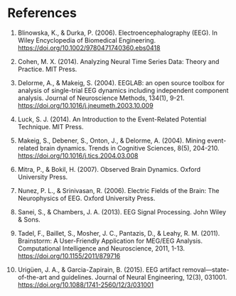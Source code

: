 # References

1. Blinowska, K., & Durka, P. (2006). Electroencephalography (EEG). In Wiley Encyclopedia of Biomedical Engineering. https://doi.org/10.1002/9780471740360.ebs0418

2. Cohen, M. X. (2014). Analyzing Neural Time Series Data: Theory and Practice. MIT Press.

3. Delorme, A., & Makeig, S. (2004). EEGLAB: an open source toolbox for analysis of single-trial EEG dynamics including independent component analysis. Journal of Neuroscience Methods, 134(1), 9-21. https://doi.org/10.1016/j.jneumeth.2003.10.009

4. Luck, S. J. (2014). An Introduction to the Event-Related Potential Technique. MIT Press.

5. Makeig, S., Debener, S., Onton, J., & Delorme, A. (2004). Mining event-related brain dynamics. Trends in Cognitive Sciences, 8(5), 204-210. https://doi.org/10.1016/j.tics.2004.03.008

6. Mitra, P., & Bokil, H. (2007). Observed Brain Dynamics. Oxford University Press.

7. Nunez, P. L., & Srinivasan, R. (2006). Electric Fields of the Brain: The Neurophysics of EEG. Oxford University Press.

8. Sanei, S., & Chambers, J. A. (2013). EEG Signal Processing. John Wiley & Sons.

9. Tadel, F., Baillet, S., Mosher, J. C., Pantazis, D., & Leahy, R. M. (2011). Brainstorm: A User-Friendly Application for MEG/EEG Analysis. Computational Intelligence and Neuroscience, 2011, 1-13. https://doi.org/10.1155/2011/879716

10. Urigüen, J. A., & Garcia-Zapirain, B. (2015). EEG artifact removal—state-of-the-art and guidelines. Journal of Neural Engineering, 12(3), 031001. https://doi.org/10.1088/1741-2560/12/3/031001
